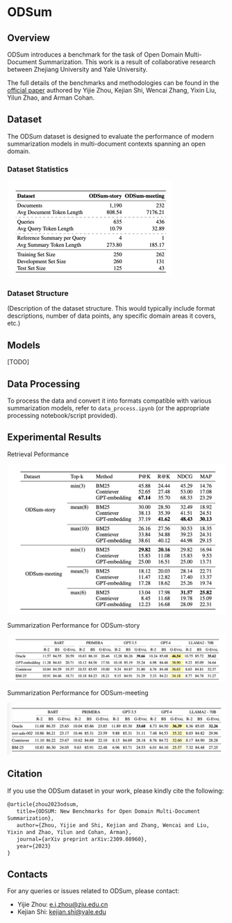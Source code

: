 # ODSum

## Overview

ODSum introduces a benchmark for the task of Open Domain Multi-Document Summarization. This work is a result of collaborative research between Zhejiang University and Yale University.

The full details of the benchmarks and methodologies can be found in the [official paper](https://arxiv.org/pdf/2309.08960.pdf) authored by Yijie Zhou, Kejian Shi, Wencai Zhang, Yixin Liu, Yilun Zhao, and Arman Cohan.

## Dataset

The ODSum dataset is designed to evaluate the performance of modern summarization models in multi-document contexts spanning an open domain.

### Dataset Statistics

<img src="img/dataset statistics.png" alt="image-20230930180308855" style="zoom:50%;" />

### Dataset Structure

(Description of the dataset structure. This would typically include format descriptions, number of data points, any specific domain areas it covers, etc.)

## Models

[TODO]

## Data Processing

To process the data and convert it into formats compatible with various summarization models, refer to `data_process.ipynb` (or the appropriate processing notebook/script provided).

## Experimental Results

Retrieval Peformance

<img src="./img/RetPer.png" alt="image-20230930180329172" style="zoom:50%;" />



Summarization Performance for ODSum-story

![image-20230930180356879](./img/SumPerStory.png)



Summarization Performance for ODSum-meeting

![image-20230930180422951](./img/SumPerMeeting.png)

## Citation

If you use the ODSum dataset in your work, please kindly cite the following:

```
@article{zhou2023odsum,
   title={ODSUM: New Benchmarks for Open Domain Multi-Document Summarization},
   author={Zhou, Yijie and Shi, Kejian and Zhang, Wencai and Liu, Yixin and Zhao, Yilun and Cohan, Arman},
   journal={arXiv preprint arXiv:2309.08960},
   year={2023}
}
```

## Contacts

For any queries or issues related to ODSum, please contact:
- Yijie Zhou: e.j.zhou@zju.edu.cn
- Kejian Shi: kejian.shi@yale.edu
